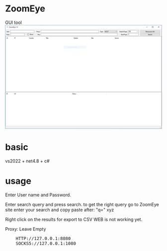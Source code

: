 # ZoomEye
GUI tool
![Screenshot](Capture.PNG)

# basic
vs2022 + net4.8 + c#

# usage

Enter User name and Password.

Enter search query and press search.
to get the right query go to ZoomEye site enter your search and copy paste after: "q=" xyz

Right click on the results for export to CSV
WEB is not working yet.

Proxy:  Leave Empty
<pre>
    HTTP://127.0.0.1:8080  
    SOCKS5://127.0.0.1:1080 
</pre>
